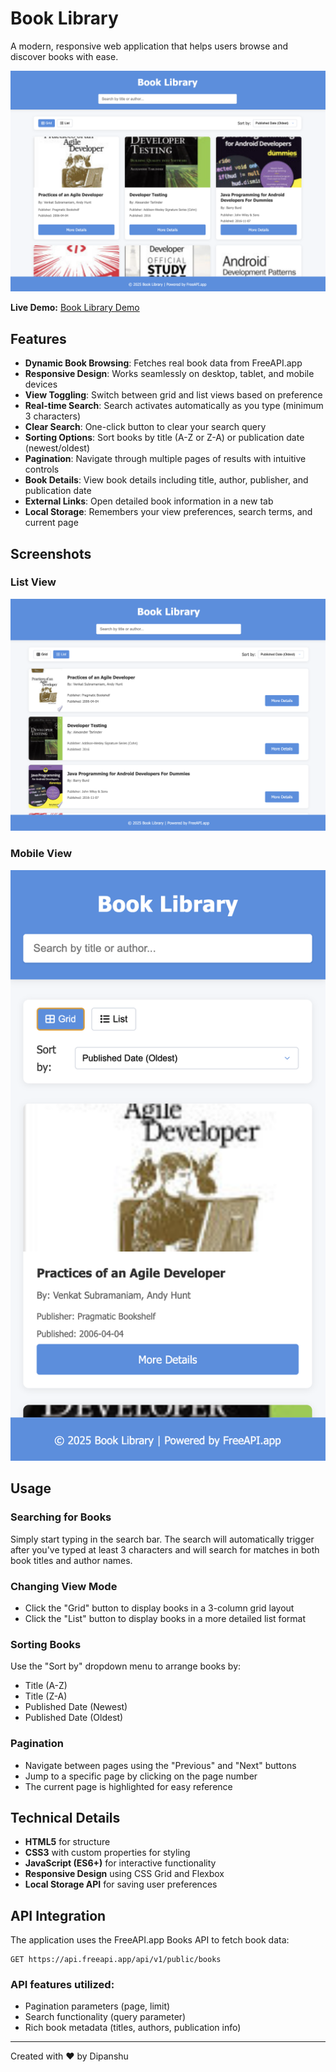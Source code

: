 # Book Library

A modern, responsive web application that helps users browse and discover books with ease.

![Book Library Screenshot](./book-library.png)

**Live Demo:** [Book Library Demo](https://learn.dipanshu.dev/book-library/)

## Features

- **Dynamic Book Browsing**: Fetches real book data from FreeAPI.app
- **Responsive Design**: Works seamlessly on desktop, tablet, and mobile devices
- **View Toggling**: Switch between grid and list views based on preference
- **Real-time Search**: Search activates automatically as you type (minimum 3 characters)
- **Clear Search**: One-click button to clear your search query
- **Sorting Options**: Sort books by title (A-Z or Z-A) or publication date (newest/oldest)
- **Pagination**: Navigate through multiple pages of results with intuitive controls
- **Book Details**: View book details including title, author, publisher, and publication date
- **External Links**: Open detailed book information in a new tab
- **Local Storage**: Remembers your view preferences, search terms, and current page

## Screenshots

### List View
![List View](./list-view.png)

### Mobile View
![Mobile View](./mobile-view.png)

## Usage

### Searching for Books

Simply start typing in the search bar. The search will automatically trigger after you've typed at least 3 characters and will search for matches in both book titles and author names.

### Changing View Mode

- Click the "Grid" button to display books in a 3-column grid layout
- Click the "List" button to display books in a more detailed list format

### Sorting Books

Use the "Sort by" dropdown menu to arrange books by:
- Title (A-Z)
- Title (Z-A)
- Published Date (Newest)
- Published Date (Oldest)

### Pagination

- Navigate between pages using the "Previous" and "Next" buttons
- Jump to a specific page by clicking on the page number
- The current page is highlighted for easy reference

## Technical Details

- **HTML5** for structure
- **CSS3** with custom properties for styling
- **JavaScript (ES6+)** for interactive functionality
- **Responsive Design** using CSS Grid and Flexbox
- **Local Storage API** for saving user preferences

## API Integration

The application uses the FreeAPI.app Books API to fetch book data:
```
GET https://api.freeapi.app/api/v1/public/books
```

### API features utilized:
- Pagination parameters (page, limit)
- Search functionality (query parameter)
- Rich book metadata (titles, authors, publication info)





---

Created with ❤️ by Dipanshu